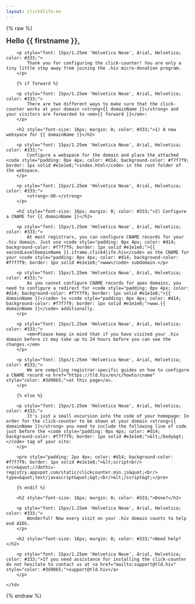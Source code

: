 ```yaml
---
layout: click4life-en
---
```


{% raw %}
<tr width="100%" itemscope itemtype="http://schema.org/EmailMessage">
    <td valign="top" align="left" style="background:#fff; padding: 40px;" itemprop="action" itemscope itemtype="http://schema.org/ViewAction">
        <h1 style="font-size: 20px; margin: 0; color: #333;">
            Hello {{ firstname }}, </h1>
            
        <p style="font: 15px/1.25em 'Helvetica Neue', Arial, Helvetica; color: #333;">
            Thank you for configuring the click-counter! You are only a tiny little step away from joining the .hiv micro-donation program.
        </p>
        
        {% if forward %}
        
        <p style="font: 15px/1.25em 'Helvetica Neue', Arial, Helvetica; color: #333;">
            There are two different ways to make sure that the click-counter works at your domain <strong>{{ domainName }}</strong> and your visitors are forwarded to <em>{{ forward }}</em>:
        </p>
        
        <h2 style="font-size: 16px; margin: 0; color: #333;">1) A new webspace for {{ domainName }}</h2>
        
        <p style="font: 15px/1.25em 'Helvetica Neue', Arial, Helvetica; color: #333;">
            Configure a webspace for the domain and place the attached <code style="padding: 0px 4px; color: #d14; background-color: #f7f7f9; border: 1px solid #e1e1e8;">index.html</code> in the root folder of the webspace.
        </p>
        
        <p style="font: 15px/1.25em 'Helvetica Neue', Arial, Helvetica; color: #333;">
            <strong>-OR-</strong>
        </p>
        
        <h2 style="font-size: 16px; margin: 0; color: #333;">2) Configure a CNAME for {{ domainName }}</h2>
        
        <p style="font: 15px/1.25em 'Helvetica Neue', Arial, Helvetica; color: #333;">
            At most registrars, you can configure CNAME records for your .hiv domain. Just use <code style="padding: 0px 4px; color: #d14; background-color: #f7f7f9; border: 1px solid #e1e1e8;">{{ secondLevelDomainName }}.iframe.click4life.hiv</code> as the CNAME for your <code style="padding: 0px 4px; color: #d14; background-color: #f7f7f9; border: 1px solid #e1e1e8;">www</code> subdomain.</p>

        <p style="font: 15px/1.25em 'Helvetica Neue', Arial, Helvetica; color: #333;">
            As you cannot configure CNAME records for apex domains, you need to configure a redirect for <code style="padding: 0px 4px; color: #d14; background-color: #f7f7f9; border: 1px solid #e1e1e8;">{{ domainName }}</code> to <code style="padding: 0px 4px; color: #d14; background-color: #f7f7f9; border: 1px solid #e1e1e8;">www.{{ domainName }}</code> additionally.
        </p>
        
        <p style="font: 15px/1.25em 'Helvetica Neue', Arial, Helvetica; color: #333;">
            <em>Please keep in mind that if you have visited your .hiv domain before it may take up to 24 hours before you can see the changes.</em>
        </p>
        
        <p style="font: 15px/1.25em 'Helvetica Neue', Arial, Helvetica; color: #333;">
            We are compiling registrar-specific guides on how to configure a CNAME record <a href="https://tld.hiv/en/c/howto/cname" style="color: #3d90b5;">at this page</a>. 
        </p>
                
        {% else %}
        
        <p style="font: 15px/1.25em 'Helvetica Neue', Arial, Helvetica; color: #333;">
            It's just a small excursion into the code of your homepage: In order for the click-counter to be shown at your domain <strong>{{ domainName }}</strong> you need to include the following line of code just before the <code style="padding: 0px 4px; color: #d14; background-color: #f7f7f9; border: 1px solid #e1e1e8;">&lt;/body&gt;</code> tag of your site:
        </p>
        
        <pre style="padding: 2px 4px; color: #d14; background-color: #f7f7f9; border: 1px solid #e1e1e8;">&lt;script<br/>    src=&quot;//dothiv-registry.appspot.com/static/clickcounter.min.js&quot;<br/>    type=&quot;text/javascript&quot;&gt;<br/>&lt;/script&gt;</pre>
        
        {% endif %}
        
        <h2 style="font-size: 16px; margin: 0; color: #333;">Done?</h2>
        
        <p style="font: 15px/1.25em 'Helvetica Neue', Arial, Helvetica; color: #333;">
            Wonderful! Now every visit on your .hiv domain counts to help end AIDS.
        </p>
        
        <h2 style="font-size: 16px; margin: 0; color: #333;">Need help?</h2>
        
        <p style="font: 15px/1.25em 'Helvetica Neue', Arial, Helvetica; color: #333;">If you need assistance for installing the click-counter do not hesitate to contact us at <a href="mailto:support@tld.hiv" style="color: #3d90b5;">support@tld.hiv</a>
        </p>

    </td>
</tr>
{% endraw %}
